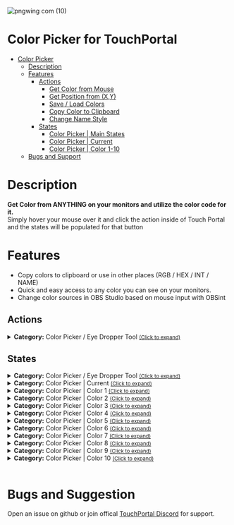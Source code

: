 ![pngwing com (10)](https://user-images.githubusercontent.com/76603653/152662488-5be85fa8-fc2a-44a1-8698-0f0e07111ad4.png)


# Color Picker for TouchPortal
- [Color Picker](#On-Screen-Color-Picker)
  - [Description](#description) 
  - [Features](#Features)
    - [Actions](#actions)
        - [Get Color from Mouse](#tp.plugin.color_picker.mainactions)
        - [Get Position from (X,Y)](#tp.plugin.color_picker.mainactions)
        - [Save / Load Colors](#tp.plugin.color_picker.mainactions)
        - [Copy Color to Clipboard](#tp.plugin.color_picker.mainactions)
        - [Change Name Style](#tp.plugin.color_picker.mainactions)
    - [States](#states)
        - [Color Picker | Main States](#tp.plugin.color_picker.mainstates)
        - [Color Picker | Current](#tp.plugin.color_picker.currentstates)
        - [Color Picker | Color 1-10](#tp.plugin.color_picker.color1states)
  - [Bugs and Support](#bugs-and-suggestion)
  
# Description
 **Get Color from ANYTHING on your monitors and utilize the color code for it.**
 <br>Simply hover your mouse over it and click the action inside of Touch Portal and the states will be populated for that button

# Features
- Copy colors to clipboard or use in other places (RGB / HEX / INT / NAME)
- Quick and easy access to any color you can see on your monitors.
- Change color sources in OBS Studio based on mouse input with OBSint

## Actions

<details id='tp.plugin.color_picker.mainactions'><summary><b>Category:</b> Color Picker / Eye Dropper Tool <small><ins>(Click to expand)</ins></small></summary>


| Action Name | Description | Format | Data | On Hold | 
| --- | --- | --- | --- | --- |
| Get Color From Mouse | Get Color from Mouse | Get Color From Mouse and save to [1]  |  1. Type: choice<Br> Default: 0<br> Possible choices: ['0', '1', '2', '3', '4', '5', '6', '7', '8', '9', '10'] |  No |
| Save/Load Colors | Save / Load Colors to or from config | [1] colors to OR from file to [2] | 1. Type: choice<br>Default: Save <br>Possible choices: ['Save', 'Load'] 2. Type: file   Default: Default  |  No |
| Get Color from (X, Y) | Get Color from (X, Y) location | Get Color From Position X:[1] Y:[2] Value Name: [3] | 1. Type: number Default: 0 <br>Min Value: -50000 / Max Value: 50000 <br>2. Type: number<br>Default: 0 <br>3. Select Custom Name  | No  |
| Copy Color to Clipboard | Copy Color Code / Name to Clipboard | Copy [2] to clipboard from Button [1] | 1. Type: choice   Default: Current Possible choices: ['Current', '1', '2', '3', '4', '5', '6', '7', '8', '9', '10'] <br> 2. Type: choice <br>Default: HEX Possible choices: ['HEX', 'RGB', 'INT', 'NAME', 'OBS']  |  No |
| Change Name Style | Change Naming Style for Color Names | Change the naming style to:[1] | 1. Type: choice <br> Default: Basic Possible choices: ['Basic', 'Full', 'Best of']  |  No |
</details>


## States
<details id='tp.plugin.color_picker.mainstates'><summary><b>Category:</b> Color Picker / Eye Dropper Tool <small><ins>(Click to expand)</ins></small></summary>


| Id | Description | DefaultValue | parentGroup |
| --- | --- | --- | --- |
| .state.current_text_name_style | Color Picker: Text Name Style |  |   |
| .state.last_mouse_x | Color Picker: Last Mouse Location - X |  |   |
| .state.last_mouse_y | Color Picker: Last Mouse Location - Y |  |   |
| .state.config_loaded | Color Picker: Current Config Loaded |  |   |
</details>

<details id='tp.plugin.color_picker.currentstates'><summary><b>Category:</b> Color Picker | Current <small><ins>(Click to expand)</ins></small></summary>


| Id | Description | DefaultValue | parentGroup |
| --- | --- | --- | --- |
| .state.icon_color_current | Color Picker: COLORICON |  |   |
| .state.text_current | Color Picker: TEXT |  |   |
| .state.hex_color_current | Color Picker: HEX |  |   |
| .state.rgb_color_current | Color Picker: RGB |  |   |
| .state.int_color_current | Color Picker: INT  |  |   |
| .state.obs_color_current | Color Picker: OBS |  |   |
</details>

<details id='tp.plugin.color_picker.color1states'><summary><b>Category:</b> Color Picker | Color 1 <small><ins>(Click to expand)</ins></small></summary>


| Id | Description | DefaultValue | parentGroup |
| --- | --- | --- | --- |
| .state.icon_color_button1 | Color Picker: COLORICON [B1] |  |   |
| .state.text_color_button1 | Color Picker: TEXT  |  |   |
| .state.hex_color_button1 | Color Picker: HEX [B1]  |  |   |
| .state.rgb_color_button1 | Color Picker: RGB [B1] |  |   |
| .state.int_color_button1 | Color Picker: INT [B1] |  |   |
| .state.obs_color_button1 | Color Picker: OBS [B1] |  |   |
</details>

<details id='tp.plugin.color_picker.color2states'><summary><b>Category:</b> Color Picker | Color 2 <small><ins>(Click to expand)</ins></small></summary>


| Id | Description | DefaultValue | parentGroup |
| --- | --- | --- | --- |
| .state.icon_color_button2 | Color Picker: COLORICON [B2] |  |   |
| .state.text_color_button2 | Color Picker: TEXT [B2]  |  |   |
| .state.hex_color_button2 | Color Picker: HEX [B2]  |  |   |
| .state.rgb_color_button2 | Color Picker: RGB [B2] |  |   |
| .state.int_color_button2 | Color Picker: INT [B2] |  |   |
| .state.obs_color_button2 | Color Picker: OBS [B2] |  |   |
</details>

<details id='tp.plugin.color_picker.color3states'><summary><b>Category:</b> Color Picker | Color 3 <small><ins>(Click to expand)</ins></small></summary>


| Id | Description | DefaultValue | parentGroup |
| --- | --- | --- | --- |
| .state.icon_color_button3 | Color Picker: COLORICON [B3] |  |   |
| .state.text_color_button3 | Color Picker: TEXT [B3]  |  |   |
| .state.hex_color_button3 | Color Picker: HEX [B3]  |  |   |
| .state.rgb_color_button3 | Color Picker: RGB [B3] |  |   |
| .state.int_color_button3 | Color Picker: INT [B3] |  |   |
| .state.obs_color_button3 | Color Picker: OBS [B3] |  |   |
</details>

<details id='tp.plugin.color_picker.color4states'><summary><b>Category:</b> Color Picker | Color 4 <small><ins>(Click to expand)</ins></small></summary>


| Id | Description | DefaultValue | parentGroup |
| --- | --- | --- | --- |
| .state.icon_color_button4 | Color Picker: COLORICON [B4] |  |   |
| .state.text_color_button4 | Color Picker: TEXT [B4]  |  |   |
| .state.hex_color_button4 | Color Picker: HEX [B4]  |  |   |
| .state.rgb_color_button4 | Color Picker: RGB [B4] |  |   |
| .state.int_color_button4 | Color Picker: INT [B4] |  |   |
| .state.obs_color_button4 | Color Picker: OBS [B4] |  |   |
</details>

<details id='tp.plugin.color_picker.color5states'><summary><b>Category:</b> Color Picker | Color 5 <small><ins>(Click to expand)</ins></small></summary>


| Id | Description | DefaultValue | parentGroup |
| --- | --- | --- | --- |
| .state.icon_color_button5 | Color Picker: COLORICON [B5] |  |   |
| .state.text_color_button5 | Color Picker: TEXT [B5]  |  |   |
| .state.hex_color_button5 | Color Picker: HEX [B5]  |  |   |
| .state.rgb_color_button5 | Color Picker: RGB [B5] |  |   |
| .state.int_color_button5 | Color Picker: INT [B5] |  |   |
| .state.obs_color_button5 | Color Picker: OBS [B5] |  |   |
</details>

<details id='tp.plugin.color_picker.color6states'><summary><b>Category:</b> Color Picker | Color 6 <small><ins>(Click to expand)</ins></small></summary>


| Id | Description | DefaultValue | parentGroup |
| --- | --- | --- | --- |
| .state.icon_color_button6 | Color Picker: COLORICON [B6] |  |   |
| .state.text_color_button6 | Color Picker: TEXT [B6]  |  |   |
| .state.hex_color_button6 | Color Picker: HEX [B6]  |  |   |
| .state.rgb_color_button6 | Color Picker: RGB [B6] |  |   |
| .state.int_color_button6 | Color Picker: INT [B6] |  |   |
| .state.obs_color_button6 | Color Picker: OBS [B6] |  |   |
</details>

<details id='tp.plugin.color_picker.color7states'><summary><b>Category:</b> Color Picker | Color 7 <small><ins>(Click to expand)</ins></small></summary>


| Id | Description | DefaultValue | parentGroup |
| --- | --- | --- | --- |
| .state.icon_color_button7 | Color Picker: COLORICON [B7] |  |   |
| .state.text_color_button7 | Color Picker: TEXT [B7]  |  |   |
| .state.hex_color_button7 | Color Picker: HEX [B7]  |  |   |
| .state.rgb_color_button7 | Color Picker: RGB [B7] |  |   |
| .state.int_color_button7 | Color Picker: INT [B7] |  |   |
| .state.obs_color_button7 | Color Picker: OBS [B7] |  |   |
</details>

<details id='tp.plugin.color_picker.color8states'><summary><b>Category:</b> Color Picker | Color 8 <small><ins>(Click to expand)</ins></small></summary>


| Id | Description | DefaultValue | parentGroup |
| --- | --- | --- | --- |
| .state.icon_color_button8 | Color Picker: COLORICON [B8] |  |   |
| .state.text_color_button8 | Color Picker: TEXT [B8]  |  |   |
| .state.hex_color_button8 | Color Picker: HEX [B8]  |  |   |
| .state.rgb_color_button8 | Color Picker: RGB [B8] |  |   |
| .state.int_color_button8 | Color Picker: INT [B8] |  |   |
| .state.obs_color_button8 | Color Picker: OBS [B8] |  |   |
</details>

<details id='tp.plugin.color_picker.color9states'><summary><b>Category:</b> Color Picker | Color 9 <small><ins>(Click to expand)</ins></small></summary>


| Id | Description | DefaultValue | parentGroup |
| --- | --- | --- | --- |
| .state.icon_color_button9 | Color Picker: COLORICON [B9] |  |   |
| .state.text_color_button9 | Color Picker: TEXT [B9]  |  |   |
| .state.hex_color_button9 | Color Picker: HEX [B9]  |  |   |
| .state.rgb_color_button9 | Color Picker: RGB [B9] |  |   |
| .state.int_color_button9 | Color Picker: INT [B9] |  |   |
| .state.obs_color_button9 | Color Picker: OBS [B9] |  |   |
</details>

<details id='tp.plugin.color_picker.color10states'><summary><b>Category:</b> Color Picker | Color 10 <small><ins>(Click to expand)</ins></small></summary>


| Id | Description | DefaultValue | parentGroup |
| --- | --- | --- | --- |
| .state.icon_color_button10 | Color Picker: COLORICON [B10] |  |   |
| .state.text_color_button10 | Color Picker: TEXT [B10]  |  |   |
| .state.hex_color_button10 | Color Picker: HEX [B10]  |  |   |
| .state.rgb_color_button10 | Color Picker: RGB [B10] |  |   |
| .state.int_color_button10 | Color Picker: INT [B10] |  |   |
| .state.obs_color_button10 | Color Picker: OBS [B10] |  |   |
</details>

<br>

# Bugs and Suggestion
Open an issue on github or join offical [TouchPortal Discord](https://discord.gg/MgxQb8r) for support.

